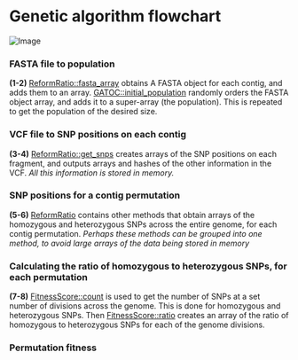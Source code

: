 Genetic algorithm flowchart
========================================================

<script src="http://www.gliffy.com/diagramEmbed.js" type="text/javascript"> </script><script type="text/javascript"> gliffy_did = "5899757"; embedGliffy(); </script>

![Image](https://github.com/edwardchalstrey1/fragmented_genome_with_snps/blob/master/genetic_algorithm.png?raw=true)

### FASTA file to population

**(1-2)** [ReformRatio::fasta_array](https://github.com/edwardchalstrey1/fragmented_genome_with_snps/blob/master/lib/reform_ratio.rb) obtains A FASTA object for each contig, and adds them to an array. [GATOC::initial_population](https://github.com/edwardchalstrey1/fragmented_genome_with_snps/blob/master/lib/GATOC.rb) randomly orders the FASTA object array, and adds it to a super-array (the population). This is repeated to get the population of the desired size.

### VCF file to SNP positions on each contig

**(3-4)** [ReformRatio::get_snps](https://github.com/edwardchalstrey1/fragmented_genome_with_snps/blob/master/lib/reform_ratio.rb) creates arrays of the SNP positions on each fragment, and outputs arrays and hashes of the other information in the VCF. *All this information is stored in memory.*

### SNP positions for a contig permutation

**(5-6)** [ReformRatio](https://github.com/edwardchalstrey1/fragmented_genome_with_snps/blob/master/lib/reform_ratio.rb) contains other methods that obtain arrays of the homozygous and heterozygous SNPs across the entire genome, for each contig permutation. *Perhaps these methods can be grouped into one method, to avoid large arrays of the data being stored in memory*

### Calculating the ratio of homozygous to heterozygous SNPs, for each permutation

**(7-8)** [FitnessScore::count](https://github.com/edwardchalstrey1/fragmented_genome_with_snps/blob/master/lib/fitness_score.rb) is used to get the number of SNPs at a set number of divisions across the genome. This is done for homozygous and heterozygous SNPs. Then [FitnessScore::ratio](https://github.com/edwardchalstrey1/fragmented_genome_with_snps/blob/master/lib/fitness_score.rb) creates an array of the ratio of homozygous to heterozygous SNPs for each of the genome divisions.

### Permutation fitness

